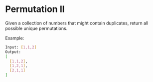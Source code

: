 # Permutation II

Given a collection of numbers that might contain duplicates, return all possible unique permutations.

Example:

```bash
Input: [1,1,2]
Output:
[
  [1,1,2],
  [1,2,1],
  [2,1,1]
]
```

